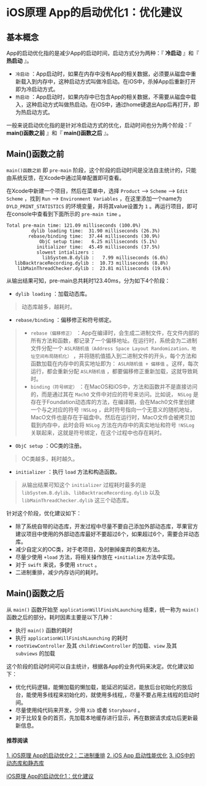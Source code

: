 # iOS原理 App的启动优化1：优化建议

## 基本概念

App的启动优化指的是减少App的启动时间，启动方式分为两种：『 **冷启动** 』和『 **热启动** 』。

* `冷启动` ：App启动时，如果在内存中没有App的相关数据，必须要从磁盘中重新载入到内存中，这种启动方式叫做冷启动。在iOS中，杀掉App后重新打开即为冷启动方式。
* `热启动` ：App启动时，如果内存中已包含App的相关数据，不需要从磁盘中载入，这种启动方式叫做热启动。在iOS中，通过home键退出App后再打开，即为热启动方式。

一般来说启动优化指的是针对冷启动方式的优化，启动时间也分为两个阶段：『 **main()函数之前** 』和『 **main()函数之后** 』。

## Main()函数之前

`main()函数之前` 即 `pre-main` 阶段，这个阶段的启动时间是没法自主统计的，只能由系统反馈，在Xcode中通过简单配置即可查看。

在Xcode中新建一个项目，然后在菜单中，选择 `Product` --> `Scheme` --> `Edit Scheme` ，找到 `Run` --> `Environment Variables` ，在这里添加一个name为 `DYLD_PRINT_STATISTICS` 的环境变量，并将其value设置为 `1` 。再运行项目，即可在console中查看到下面所示的 `pre-main time` 。

```
Total pre-main time: 121.09 milliseconds (100.0%)
         dylib loading time:  31.90 milliseconds (26.3%)
        rebase/binding time:  37.44 milliseconds (30.9%)
            ObjC setup time:   6.25 milliseconds (5.1%)
           initializer time:  45.49 milliseconds (37.5%)
           slowest intializers :
             libSystem.B.dylib :   7.99 milliseconds (6.6%)
   libBacktraceRecording.dylib :  10.73 milliseconds (8.8%)
    libMainThreadChecker.dylib :  23.81 milliseconds (19.6%)
```

从输出结果可知，pre-main总共耗时123.40ms，分为如下4个阶段：

* `dylib loading` ：加载动态库。

> 动态库越多，越耗时。

* `rebase/binding` ：偏移修正和符号绑定。

> * `rebase（偏移修正）` ：App在编译时，会生成二进制文件，在文件内部的所有方法和函数，都记录了一个偏移地址。在运行时，系统会为二进制文件分配一个 `ASLR随机值（Address Space Layout Randomization，地址空间布局随机化）` ，并将随机值插入到二进制文件的开头，每个方法和函数加载在内存中的真实地址即为： `ASLR随机值 + 偏移值` 。这样，每次运行，都会重新分配 `ASLR随机值` ，都要偏移修正重新加载，这就导致耗时。
> * `binding（符号绑定）` ：在MacOS和iOS中，方法和函数并不是直接访问的，而是通过其在 `MachO` 文件中对应的符号来访问。比如说， `NSLog` 是存在于Foundation动态库的方法，在编译期，会在Mach0文件里创建一个与之对应的符号 `!NSLog` ，此时符号指向一个无意义的随机地址，MacO文件也是存在于磁盘中。然后在运行时，MacO文件会被拷贝加载到内存中，此时会将 `NSLog` 方法在内存中的真实地址和符号 `!NSLog` 关联起来，这就是符号绑定，在这个过程中也存在耗时。


* `ObjC setup` ：OC类的注册。

> OC类越多，耗时越久。

* `initializer` ：执行 `load` 方法和构造函数。

> 从输出结果可知这个 `initializer` 过程耗时最多的是 `libSystem.B.dylib`、`libBacktraceRecording.dylib` 以及 `libMainThreadChecker.dylib` 这三个动态库。

针对这个阶段，优化建议如下：

* 除了系统自带的动态库，开发过程中尽量不要自己添加外部动态库，苹果官方建议项目中使用的外部动态库最好不要超过6个，如果超过6个，需要合并动态库。
* 减少自定义的OC类，对于老项目，及时删掉废弃的类和方法。
* 尽量少使用 `+load` 方法，将相关操作放在 `+initialize` 方法中实现。
* 对于 `swift` 来说，多使用 `struct` 。
* 二进制重排，减少内存访问的耗时。

## Main()函数之后

从 `main()` 函数开始至 `applicationWillFinishLaunching` 结束，统一称为 `main()` 函数之后的部分。耗时因素主要是以下几种：

* 执行 `main()` 函数的耗时
* 执行 `applicationWillFinishLaunching` 的耗时
* `rootViewController` 及其 `childViewController` 的加载、`view` 及其 `subviews` 的加载

这个阶段的启动时间可以自主统计，根据各App的业务代码来决定。优化建议如下：

* 优化代码逻辑，能懒加载的懒加载，能延迟的延迟，能放后台初始化的放后台，能使用多线程来初始化的，就使用多线程,，尽量不要占用主线程的启动时间。
* 尽量使用纯代码来开发，少用 `Xib` 或者 `Storyboard` 。
* 对于比较复杂的首页，先加载本地缓存进行显示，再在数据请求成功后更新最新信息。

#### 推荐阅读

[1. iOS原理 App的启动优化2：二进制重排](https://www.jianshu.com/p/8d7f22a11c71)
[2. iOS App 启动性能优化](https://links.jianshu.com/go?to=https%3A%2F%2Fmp.weixin.qq.com%2Fs%2FKf3EbDIUuf0aWVT-UCEmbA)
[3. iOS中的动态库和静态库](https://links.jianshu.com/go?to=https%3A%2F%2Fblog.csdn.net%2Fheipingguowenkong%2Farticle%2Fdetails%2F90522049)

[iOS原理 App的启动优化1：优化建议](https://www.jianshu.com/p/7f1a26ea133d)